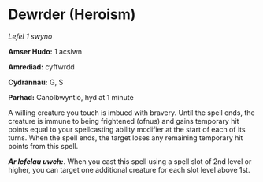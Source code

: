 # Dewrder (Heroism)

*Lefel 1 swyno*

**Amser Hudo:** 1 acsiwn

**Amrediad:** cyffwrdd

**Cydrannau:** G, S

**Parhad:** Canolbwyntio, hyd at 1 minute

A willing creature you touch is imbued with bravery. Until the spell ends, the creature is immune to being frightened (ofnus) and gains temporary hit points equal to your spellcasting ability modifier at the start of each of its turns. When the spell ends, the target loses any remaining temporary hit points from this spell.

***Ar lefelau uwch:***. When you cast this spell using a spell slot of 2nd level or higher, you can target one additional creature for each slot level above 1st.